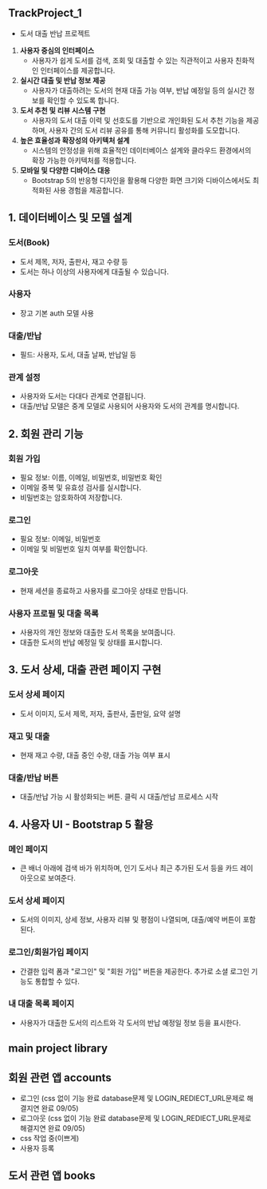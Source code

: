 ## TrackProject_1
- 도서 대출 반납 프로젝트
1. **사용자 중심의 인터페이스**
    - 사용자가 쉽게 도서를 검색, 조회 및 대출할 수 있는 직관적이고 사용자 친화적인 인터페이스를 제공합니다.
2. **실시간 대출 및 반납 정보 제공**
    - 사용자가 대출하려는 도서의 현재 대출 가능 여부, 반납 예정일 등의 실시간 정보를 확인할 수 있도록 합니다.
3. **도서 추천 및 리뷰 시스템 구현**
    - 사용자의 도서 대출 이력 및 선호도를 기반으로 개인화된 도서 추천 기능을 제공하며, 사용자 간의 도서 리뷰 공유를 통해 커뮤니티 활성화를 도모합니다.
4. **높은 효율성과 확장성의 아키텍처 설계**
    - 시스템의 안정성을 위해 효율적인 데이터베이스 설계와 클라우드 환경에서의 확장 가능한 아키텍처를 적용합니다.
5. **모바일 및 다양한 디바이스 대응**
    - Bootstrap 5의 반응형 디자인을 활용해 다양한 화면 크기와 디바이스에서도 최적화된 사용 경험을 제공합니다.

## 1. 데이터베이스 및 모델 설계

### 도서(Book)

- 도서 제목, 저자, 출판사, 재고 수량 등
- 도서는 하나 이상의 사용자에게 대출될 수 있습니다.

### 사용자

- 장고 기본 auth 모델 사용

### 대출/반납

- 필드: 사용자, 도서, 대출 날짜, 반납일 등

### 관계 설정

- 사용자와 도서는 다대다 관계로 연결됩니다.
- 대출/반납 모델은 중계 모델로 사용되어 사용자와 도서의 관계를 명시합니다.

## 2. ****회원 관리 기능****

### **회원 가입**

- 필요 정보: 이름, 이메일, 비밀번호, 비밀번호 확인
- 이메일 중복 및 유효성 검사를 실시합니다.
- 비밀번호는 암호화하여 저장합니다.

### **로그인**

- 필요 정보: 이메일, 비밀번호
- 이메일 및 비밀번호 일치 여부를 확인합니다.

### **로그아웃**

- 현재 세션을 종료하고 사용자를 로그아웃 상태로 만듭니다.

### **사용자 프로필 및 대출 목록**

- 사용자의 개인 정보와 대출한 도서 목록을 보여줍니다.
- 대출한 도서의 반납 예정일 및 상태를 표시합니다.

## 3. 도서 상세, 대출 관련 페이지 구현

### **도서 상세 페이지**

- 도서 이미지, 도서 제목, 저자, 출판사, 출판일, 요약 설명

### **재고 및 대출**

- 현재 재고 수량, 대출 중인 수량, 대출 가능 여부 표시

### **대출/반납 버튼**

- 대출/반납 가능 시 활성화되는 버튼. 클릭 시 대출/반납 프로세스 시작

## 4. **사용자 UI - Bootstrap 5 활용**

### **메인 페이지**

- 큰 배너 아래에 검색 바가 위치하며, 인기 도서나 최근 추가된 도서 등을 카드 레이아웃으로 보여준다.

### **도서 상세 페이지**

- 도서의 이미지, 상세 정보, 사용자 리뷰 및 평점이 나열되며, 대출/예약 버튼이 포함된다.

### **로그인/회원가입 페이지**

- 간결한 입력 폼과 "로그인" 및 "회원 가입" 버튼을 제공한다. 추가로 소셜 로그인 기능도 통합할 수 있다.

### **내 대출 목록 페이지**

- 사용자가 대출한 도서의 리스트와 각 도서의 반납 예정일 정보 등을 표시한다.

## main project library
## 회원 관련 앱 accounts
- 로그인 (css 없이 기능 완료 database문제 및 LOGIN_REDIECT_URL문제로 해결지연 완료 09/05)
- 로그아웃 (css 없이 기능 완료 database문제 및 LOGIN_REDIECT_URL문제로 해결지연 완료 09/05)
- css 작업 중(이쁘게)
- 사용자 등록
## 도서 관련 앱 books